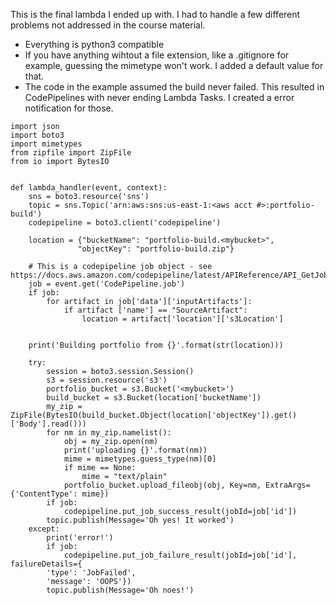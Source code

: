 This is the final lambda I ended up with. I had to handle a few different problems not addressed in the course material.

- Everything is python3 compatible
- If you have anything wihtout a file extension, like a .gitignore for example, guessing the mimetype won't work. I added a default value for that.
- The code in the example assumed the build never failed. This resulted in CodePipelines with never ending Lambda Tasks. I created a error notification for those. 

~~~
import json
import boto3
import mimetypes
from zipfile import ZipFile
from io import BytesIO


def lambda_handler(event, context):
    sns = boto3.resource('sns')
    topic = sns.Topic('arn:aws:sns:us-east-1:<aws acct #>:portfolio-build')
    codepipeline = boto3.client('codepipeline')

    location = {"bucketName": "portfolio-build.<mybucket>",
               "objectKey": "portfolio-build.zip"}

    # This is a codepipeline job object - see https://docs.aws.amazon.com/codepipeline/latest/APIReference/API_GetJobDetails.html
    job = event.get('CodePipeline.job')
    if job:
        for artifact in job['data']['inputArtifacts']:
            if artifact ['name'] == "SourceArtifact":
                location = artifact['location']['s3Location']
                

    print('Building portfolio from {}'.format(str(location)))
    
    try:
        session = boto3.session.Session()
        s3 = session.resource('s3')
        portfolio_bucket = s3.Bucket('<mybucket>')
        build_bucket = s3.Bucket(location['bucketName'])
        my_zip = ZipFile(BytesIO(build_bucket.Object(location['objectKey']).get()['Body'].read()))
        for nm in my_zip.namelist():
            obj = my_zip.open(nm)
            print('uploading {}'.format(nm))
            mime = mimetypes.guess_type(nm)[0]
            if mime == None:
                mime = "text/plain"
            portfolio_bucket.upload_fileobj(obj, Key=nm, ExtraArgs={'ContentType': mime})
        if job:
            codepipeline.put_job_success_result(jobId=job['id'])
        topic.publish(Message='Oh yes! It worked')
    except:
        print('error!')
        if job:
            codepipeline.put_job_failure_result(jobId=job['id'],  failureDetails={
        'type': 'JobFailed',
        'message': 'OOPS'})
        topic.publish(Message='Oh noes!')

~~~